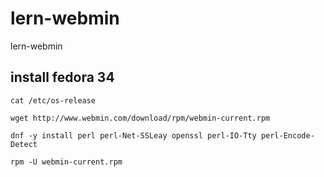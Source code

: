 # lern-webmin
lern-webmin


## install fedora 34

````
cat /etc/os-release

wget http://www.webmin.com/download/rpm/webmin-current.rpm

dnf -y install perl perl-Net-SSLeay openssl perl-IO-Tty perl-Encode-Detect

rpm -U webmin-current.rpm
````
